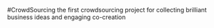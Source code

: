 #CrowdSourcing
the first crowdsourcing project for collecting brilliant business ideas and engaging co-creation
